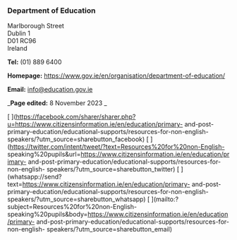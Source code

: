 ###  Department of Education

Marlborough Street  
Dublin 1  
D01 RC96  
Ireland

**Tel:** (01) 889 6400

**Homepage:** [ https://www.gov.ie/en/organisation/department-of-education/
](https://www.gov.ie/en/organisation/department-of-education/)

**Email:** [ info@education.gov.ie ](mailto:info@education.gov.ie)

_**Page edited:** 8 November 2023 _

[
](https://facebook.com/sharer/sharer.php?u=https://www.citizensinformation.ie/en/education/primary-
and-post-primary-education/educational-supports/resources-for-non-english-
speakers/?utm_source=sharebutton_facebook) [
](https://twitter.com/intent/tweet/?text=Resources%20for%20non-English-
speaking%20pupils&url=https://www.citizensinformation.ie/en/education/primary-
and-post-primary-education/educational-supports/resources-for-non-english-
speakers/?utm_source=sharebutton_twitter) [
](whatsapp://send?text=https://www.citizensinformation.ie/en/education/primary-
and-post-primary-education/educational-supports/resources-for-non-english-
speakers/?utm_source=sharebutton_whatsapp) [
](mailto:?subject=Resources%20for%20non-English-
speaking%20pupils&body=https://www.citizensinformation.ie/en/education/primary-
and-post-primary-education/educational-supports/resources-for-non-english-
speakers/?utm_source=sharebutton_email) [ ](javascript:void\(0\))
